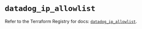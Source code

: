 # `datadog_ip_allowlist`

Refer to the Terraform Registry for docs: [`datadog_ip_allowlist`](https://registry.terraform.io/providers/datadog/datadog/3.59.1/docs/resources/ip_allowlist).
